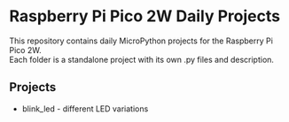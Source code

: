 # Raspberry Pi Pico 2W Daily Projects

This repository contains daily MicroPython projects for the Raspberry Pi Pico 2W.  
Each folder is a standalone project with its own .py files and description.

## Projects
- blink_led - different LED variations
